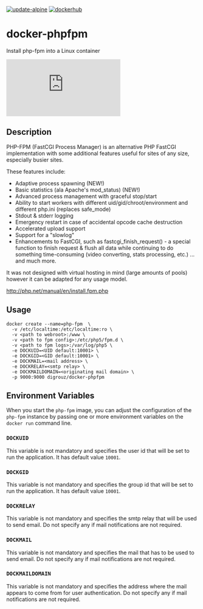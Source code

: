 [![update-alpine](https://github.com/digrouz/docker-phpfpm/actions/workflows/update-alpine.yml/badge.svg)](https://github.com/digrouz/docker-phpfpm/actions/workflows/update-alpine.yml)
[![dockerhub](https://github.com/digrouz/docker-phpfpm/actions/workflows/dockerhub.yml/badge.svg)](https://github.com/digrouz/docker-phpfpm/actions/workflows/dockerhub.yml)
# docker-phpfpm
Install php-fpm into a Linux container

![php](https://php.net/images/logo.php)

## Description

PHP-FPM (FastCGI Process Manager) is an alternative PHP FastCGI implementation with some additional features useful for sites of any size, especially busier sites.

These features include:
* Adaptive process spawning (NEW!)
* Basic statistics (ala Apache's mod_status) (NEW!)
* Advanced process management with graceful stop/start
* Ability to start workers with different uid/gid/chroot/environment and different php.ini (replaces safe_mode)
* Stdout & stderr logging
* Emergency restart in case of accidental opcode cache destruction
* Accelerated upload support
* Support for a "slowlog"
* Enhancements to FastCGI, such as fastcgi_finish_request() - a special function to finish request & flush all data while continuing to do something time-consuming (video converting, stats processing, etc.)
... and much more.

It was not designed with virtual hosting in mind (large amounts of pools) however it can be adapted for any usage model.


http://php.net/manual/en/install.fpm.php

## Usage

    docker create --name=php-fpm  \
      -v /etc/localtime:/etc/localtime:ro \
      -v <path to webroot>:/www \
      -v <path to fpm config>:/etc/php5/fpm.d \
      -v <path to fpm logs>:/var/log/php5 \
      -e DOCKUID=<UID default:10001> \
      -e DOCKGID=<GID default:10001> \
      -e DOCKMAIL=<mail address> \
      -e DOCKRELAY=<smtp relay> \
      -e DOCKMAILDOMAIN=<originating mail domain> \
      -p 9000:9000 digrouz/docker-phpfpm
      
## Environment Variables

When you start the `php-fpm` image, you can adjust the configuration of the `php-fpm` instance by passing one or more environment variables on the `docker run` command line.

### `DOCKUID`

This variable is not mandatory and specifies the user id that will be set to run the application. It has default value `10001`.

### `DOCKGID`

This variable is not mandatory and specifies the group id that will be set to run the application. It has default value `10001`.

### `DOCKRELAY`

This variable is not mandatory and specifies the smtp relay that will be used to send email. Do not specify any if mail notifications are not required.

### `DOCKMAIL`

This variable is not mandatory and specifies the mail that has to be used to send email. Do not specify any if mail notifications are not required.

### `DOCKMAILDOMAIN`

This variable is not mandatory and specifies the address where the mail appears to come from for user authentication. Do not specify any if mail notifications are not required.


